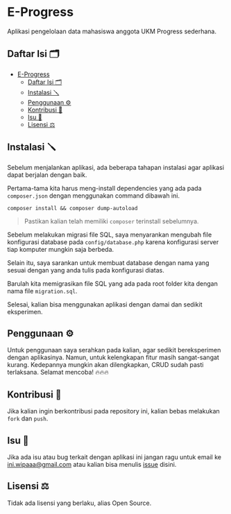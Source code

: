 # E-Progress

Aplikasi pengelolaan data mahasiswa anggota UKM Progress sederhana.

## Daftar Isi 🗂️

- [E-Progress](#e-progress)
	- [Daftar Isi 🗂️](#daftar-isi-️)
	- [Instalasi 🪛](#instalasi-)
	- [Penggunaan ⚙️](#penggunaan-️)
	- [Kontribusi 🌱](#kontribusi-)
	- [Isu 📢](#isu-)
	- [Lisensi ⚖️](#lisensi-️)

## Instalasi 🪛

Sebelum menjalankan aplikasi, ada beberapa tahapan instalasi agar
aplikasi dapat berjalan dengan baik.

Pertama-tama kita harus meng-install dependencies yang ada pada
`composer.json` dengan menggunakan command dibawah ini.

```shell
composer install && composer dump-autoload
```

> Pastikan kalian telah memiliki `composer`
> terinstall sebelumnya.

Sebelum melakukan migrasi file SQL, saya menyarankan
mengubah file konfigurasi database pada
`config/database.php` karena konfigurasi server tiap
komputer mungkin saja berbeda.

Selain itu, saya sarankan untuk membuat database dengan
nama yang sesuai dengan yang anda tulis pada konfigurasi
diatas.

Barulah kita memigrasikan file SQL yang ada pada root folder kita dengan nama file `migration.sql`.

Selesai, kalian bisa menggunakan aplikasi dengan damai
dan sedikit eksperimen.

## Penggunaan ⚙️

Untuk penggunaan saya serahkan pada kalian, agar sedikit
bereksperimen dengan aplikasinya. Namun, untuk kelengkapan
fitur masih sangat-sangat kurang. Kedepannya mungkin akan
dilengkapkan, CRUD sudah pasti terlaksana. Selamat mencoba! 🔥🔥🔥

## Kontribusi 🌱

Jika kalian ingin berkontribusi pada repository ini, kalian bebas melakukan `fork` dan `push`.

## Isu 📢

Jika ada isu atau bug terkait dengan aplikasi ini jangan
ragu untuk email ke ini.wipaaa@gmail.com atau kalian bisa
menulis [issue](https://github.com/wipaaa/php-eprogress/issues) disini.

## Lisensi ⚖️

Tidak ada lisensi yang berlaku, alias Open Source.

